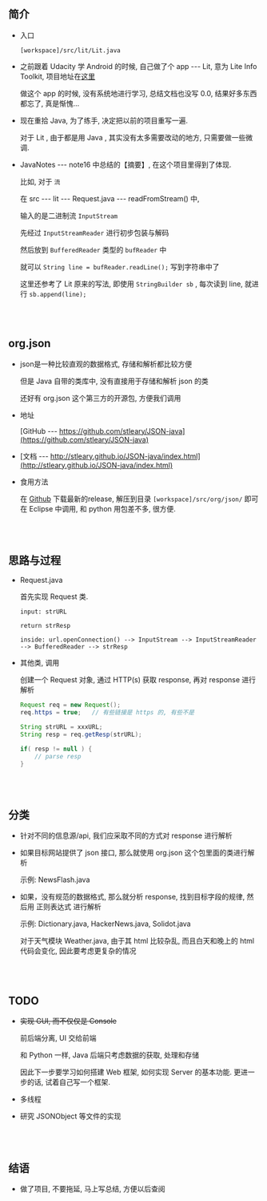 ##	简介

*	入口

	`[workspace]/src/lit/Lit.java`

*	之前跟着 Udacity 学 Android 的时候, 自己做了个 app --- Lit, 意为 Lite Info Toolkit, 项目地址在[这里](https://github.com/jJayyyyyyy/Lit/tree/master/app/src/main/java/io/github/jjayyyyyyy/lit)

	做这个 app 的时候, 没有系统地进行学习, 总结文档也没写 0.0, 结果好多东西都忘了, 真是惭愧... 

*	现在重拾 Java, 为了练手, 决定把以前的项目重写一遍.

	对于 Lit , 由于都是用 Java , 其实没有太多需要改动的地方, 只需要做一些微调.

*	JavaNotes --- note16 中总结的【摘要】, 在这个项目里得到了体现.

	比如, 对于 `流`

	在 src --- lit --- Request.java --- readFromStream() 中, 

	输入的是二进制流 `InputStream`

	先经过 `InputStreamReader` 进行初步包装与解码

	然后放到 `BufferedReader` 类型的 `bufReader` 中

	就可以 `String line = bufReader.readLine();` 写到字符串中了

	这里还参考了 Lit 原来的写法, 即使用 `StringBuilder sb` , 每次读到 line, 就进行 `sb.append(line);`

<br><br>

##	org.json

*	json是一种比较直观的数据格式, 存储和解析都比较方便

	但是 Java 自带的类库中, 没有直接用于存储和解析 json 的类

	还好有 org.json 这个第三方的开源包, 方便我们调用

*	地址	

	[GitHub --- https://github.com/stleary/JSON-java](https://github.com/stleary/JSON-java)

*	[文档 --- http://stleary.github.io/JSON-java/index.html](http://stleary.github.io/JSON-java/index.html)

*	食用方法

	在 [Github](https://github.com/stleary/JSON-java/releases) 下载最新的release, 解压到目录 `[workspace]/src/org/json/` 即可在 Eclipse 中调用, 和 python 用包差不多, 很方便.

<br><br>

##	思路与过程

*	Request.java

	首先实现 Request 类.

	```
	input: strURL

	return strResp

	inside: url.openConnection() --> InputStream --> InputStreamReader --> BufferedReader --> strResp
	```

*	其他类, 调用 

	创建一个 Request 对象, 通过 HTTP(s) 获取 response, 再对 response 进行解析

	```java
	Request req = new Request();
	req.https = true;	// 有些链接是 https 的, 有些不是
	
	String strURL = xxxURL;
	String resp = req.getResp(strURL);
	
	if( resp != null ) {
		// parse resp
	}
	```

<br><br>

##	分类

*	针对不同的信息源/api, 我们应采取不同的方式对 response 进行解析

*	如果目标网站提供了 json 接口, 那么就使用 org.json 这个包里面的类进行解析

	示例: NewsFlash.java

*	如果，没有规范的数据格式, 那么就分析 response, 找到目标字段的规律, 然后用 正则表达式 进行解析

	示例: Dictionary.java, HackerNews.java, Solidot.java

	对于天气模块 Weather.java, 由于其 html 比较杂乱, 而且白天和晚上的 html 代码会变化, 因此要考虑更复杂的情况

<br><br>

##	TODO
	
*	~~实现 GUI, 而不仅仅是 Console~~

	前后端分离, UI 交给前端

	和 Python 一样, Java 后端只考虑数据的获取, 处理和存储

	因此下一步要学习如何搭建 Web 框架, 如何实现 Server 的基本功能. 更进一步的话, 试着自己写一个框架.

*	多线程

*	研究 JSONObject 等文件的实现

<br><br>

##	结语

*	做了项目, 不要拖延, 马上写总结, 方便以后查阅
